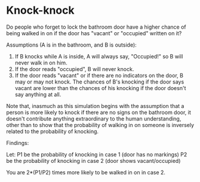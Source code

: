 # Knock-knock

Do people who forget to lock the bathroom door have a higher chance of being walked in on if the door has "vacant" or "occupied" written on it?
 
Assumptions (A is in the bathroom, and B is outside):
1. If B knocks while A is inside, A will always say, "Occupied!" so B will never walk in on him.
1. If the door reads "occupied", B will never knock.
1. If the door reads "vacant" or if there are no indicators on the door, B may or may not knock. The chances of B's knocking if the door says vacant are lower than the chances of his knocking if the door doesn't say anything at all.

Note that, inasmuch as this simulation begins with the assumption that a person is more likely to knock if there are no signs on the bathroom door, it doesn't contribute anything extraordinary to the human understanding, other than to show that the probability of walking in on someone is inversely related to the probability of knocking.

Findings:

Let:
P1 be the probability of knocking in case 1 (door has no markings)
P2 be the probability of knocking in case 2 (door shows vacant/occupied)

You are 2*(P1/P2) times more likely to be walked in on in case 2.
